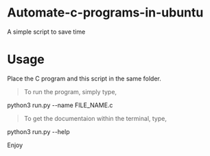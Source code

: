 # Automate-c-programs-in-ubuntu
A simple script to save time

# Usage
Place the C program and this script in the same folder. 

>To run the program, simply type,

python3 run.py --name FILE_NAME.c

>To get the documentaion within the terminal, type,

python3 run.py --help


Enjoy
